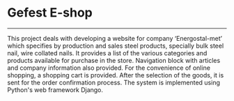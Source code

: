 # Gefest E-shop
-----------------------------------------
This project deals with developing a website for company ‘Energostal-met’ which specifies by production and sales steel products, specially bulk steel nail, wire collated nails.
It provides a list of the various categories and products available for purchase in the store. Navigation block with articles and company information also provided.
For the convenience of online shopping, a shopping cart is provided.
After the selection of the goods, it is sent for the order confirmation process.
The system is implemented using Python's web framework Django.